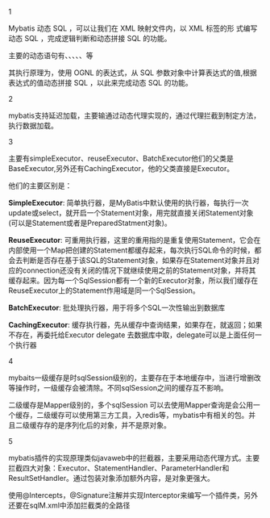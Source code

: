 1

Mybatis 动态 SQL ，可以让我们在 XML 映射文件内，以 XML 标签的形 式编写动态 SQL ，完成逻辑判断和动态拼接 SQL 的功能。

主要的动态语句有<if/>、<foreach>、<choose/>、<trim/>、<when>、<set/>等

其执行原理为，使用 OGNL 的表达式，从 SQL 参数对象中计算表达式的值,根据表达式的值动态拼接 SQL ，以此来完成动态 SQL 的功能。

2

mybatis支持延迟加载，主要输通过动态代理实现的，通过代理拦截到制定方法，执行数据加载。

3

主要有simpleExecutor、reuseExecutor、BatchExecutor他们的父类是BaseExecutor,另外还有CachingExecutor，他的父类直接是Executor。

他们的主要区别是：

**SimpleExecutor**: 简单执行器，是MyBatis中默认使用的执行器，每执行一次update或select，就开启一个Statement对象，用完就直接关闭Statement对象(可以是Statement或者是PreparedStatment对象)。

**ReuseExecutor**: 可重用执行器，这里的重用指的是重复使用Statement，它会在内部使用一个Map把创建的Statement都缓存起来，每次执行SQL命令的时候，都会去判断是否存在基于该SQL的Statement对象，如果存在Statement对象并且对应的connection还没有关闭的情况下就继续使用之前的Statement对象，并将其缓存起来。因为每一个SqlSession都有一个新的Executor对象，所以我们缓存在ReuseExecutor上的Statement作用域是同一个SqlSession。

**BatchExecutor**: 批处理执行器，用于将多个SQL一次性输出到数据库

**CachingExecutor**: 缓存执行器，先从缓存中查询结果，如果存在，就返回；如果不存在，再委托给Executor delegate 去数据库中取，delegate可以是上面任何一个执行器

4

mybaits一级缓存是时sqlSession级别的，主要存在于本地缓存中，当进行增删改等操作时，一级缓存会被清除。不同sqlSession之间的缓存互不影响。

二级缓存是Mapper级别的，多个sqlSession 可以去使用Mapper查询是会公用一个缓存，二级缓存可以使用第三方工具，入redis等，mybatis中有相关的包。并且二级缓存存的是序列化后的对象，并不是原对象。

5

mybatis插件的实现原理类似javaweb中的拦截器，主要采用动态代理方式。主要拦截四大对象：Executor、StatementHandler、ParameterHandler和ResultSetHandler。通过包装对象添加额外内容，是对象更强大。

使用@Intercepts，@Signature注解并实现Interceptor来编写一个插件类，另外还要在sqlM.xml中添加拦截类的全路径

<plugins>

​	<plugin interceptor="全路径"></plugin>

</plugins>